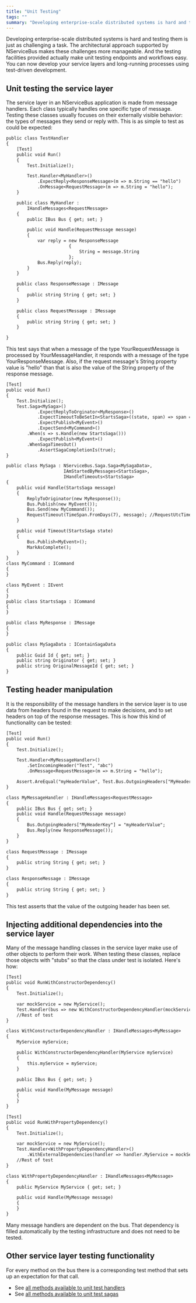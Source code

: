 ```yaml
---
title: "Unit Testing"
tags: ""
summary: "Developing enterprise-scale distributed systems is hard and testing them is just as challenging a task. The architectural approach supported by NServiceBus makes these challenges more manageable. And the testing facilities provided actually make unit testing endpoints and workflows easy. You can now develop your service layers and long-running processes using test-driven development."
---
```


Developing enterprise-scale distributed systems is hard and testing them is just as challenging a task. The architectural approach supported by NServiceBus makes these challenges more manageable. And the testing facilities provided actually make unit testing endpoints and workflows easy. You can now develop your service layers and long-running processes using test-driven development.

Unit testing the service layer
------------------------------

The service layer in an NServiceBus application is made from message handlers. Each class typically handles one specific type of message. Testing these classes usually focuses on their externally visible behavior: the types of messages they send or reply with. This is as simple to test as could be expected:



```txt
public class TestHandler
{
    [Test]
    public void Run()
    {
        Test.Initialize();

        Test.Handler<MyHandler>()
            .ExpectReply<ResponseMessage>(m => m.String == "hello")
            .OnMessage<RequestMessage>(m => m.String = "hello");
    }

    public class MyHandler :
        IHandleMessages<RequestMessage>
    {
        public IBus Bus { get; set; }

        public void Handle(RequestMessage message)
        {
            var reply = new ResponseMessage
                        {
                            String = message.String
                        };
            Bus.Reply(reply);
        }
    }

    public class ResponseMessage : IMessage
    {
        public string String { get; set; }
    }

    public class RequestMessage : IMessage
    {
        public string String { get; set; }
    }

}

```



This test says that when a message of the type YourRequestMessage is processed by YourMessageHandler, it responds with a message of the type YourResponseMessage. Also, if the request message's String property value is "hello" than that is also the value of the String property of the response message.



```txt
[Test]
public void Run()
{
    Test.Initialize();
    Test.Saga<MySaga>()
            .ExpectReplyToOrginator<MyResponse>()
            .ExpectTimeoutToBeSetIn<StartsSaga>((state, span) => span == TimeSpan.FromDays(7))
            .ExpectPublish<MyEvent>()
            .ExpectSend<MyCommand>()
        .When(s => s.Handle(new StartsSaga()))
            .ExpectPublish<MyEvent>()
        .WhenSagaTimesOut()
            .AssertSagaCompletionIs(true);
}

public class MySaga : NServiceBus.Saga.Saga<MySagaData>,
                      IAmStartedByMessages<StartsSaga>,
                      IHandleTimeouts<StartsSaga>
{
    public void Handle(StartsSaga message)
    {
        ReplyToOriginator(new MyResponse());
        Bus.Publish(new MyEvent());
        Bus.Send(new MyCommand());
        RequestTimeout(TimeSpan.FromDays(7), message); //RequestUtcTimeout in 3.3
    }

    public void Timeout(StartsSaga state)
    {
        Bus.Publish<MyEvent>();
        MarkAsComplete();
    }
}
class MyCommand : ICommand
{
}

class MyEvent : IEvent
{
}
public class StartsSaga : ICommand
{
}

public class MyResponse : IMessage
{
}

public class MySagaData : IContainSagaData
{
    public Guid Id { get; set; }
    public string Originator { get; set; }
    public string OriginalMessageId { get; set; }
}

```



Testing header manipulation
---------------------------

It is the responsibility of the message handlers in the service layer is to use data from headers found in the request to make decisions, and to set headers on top of the response messages. This is how this kind of functionality can be tested:



```txt
[Test]
public void Run()
{
    Test.Initialize();

    Test.Handler<MyMessageHandler>()
        .SetIncomingHeader("Test", "abc")
        .OnMessage<RequestMessage>(m => m.String = "hello");

    Assert.AreEqual("myHeaderValue", Test.Bus.OutgoingHeaders["MyHeaderKey"]);
}

class MyMessageHandler : IHandleMessages<RequestMessage>
{
    public IBus Bus { get; set; }
    public void Handle(RequestMessage message)
    {
        Bus.OutgoingHeaders["MyHeaderKey"] = "myHeaderValue";
        Bus.Reply(new ResponseMessage());
    }
}

class RequestMessage : IMessage
{
    public string String { get; set; }
}

class ResponseMessage : IMessage
{
    public string String { get; set; }
}
```



This test asserts that the value of the outgoing header has been set.

Injecting additional dependencies into the service layer
--------------------------------------------------------

Many of the message handling classes in the service layer make use of other objects to perform their work. When testing these classes, replace those objects with "stubs" so that the class under test is isolated. Here's how:



```txt
[Test]
public void RunWithConstructorDependency()
{
    Test.Initialize();

    var mockService = new MyService();
    Test.Handler(bus => new WithConstructorDependencyHandler(mockService));
    //Rest of test
}

class WithConstructorDependencyHandler : IHandleMessages<MyMessage>
{
    MyService myService;

    public WithConstructorDependencyHandler(MyService myService)
    {
        this.myService = myService;
    }

    public IBus Bus { get; set; }

    public void Handle(MyMessage message)
    {
    }
}

[Test]
public void RunWithPropertyDependency()
{
    Test.Initialize();

    var mockService = new MyService();
    Test.Handler<WithPropertyDependencyHandler>()
        .WithExternalDependencies(handler => handler.MyService = mockService);
    //Rest of test
}

class WithPropertyDependencyHandler : IHandleMessages<MyMessage>
{
    public MyService MyService { get; set; }

    public void Handle(MyMessage message)
    {
    }
}


```




Many message handlers are dependent on the bus. That dependency is filled automatically by the testing infrastructure and does not need to be tested.

Other service layer testing functionality
-----------------------------------------

For every method on the bus there is a corresponding test method that sets up an expectation for that call.

-   See [all methods available to unit test handlers](http://github.com/NServiceBus/NServiceBus/blob/master/src/testing/Handler.cs)
-   See [all methods available to unit test sagas](http://github.com/NServiceBus/NServiceBus/blob/master/src/testing/Saga.cs)


